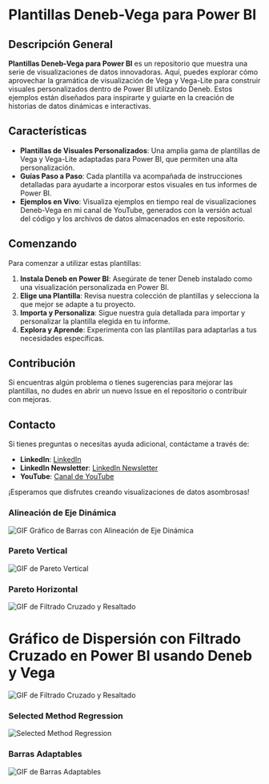 # Plantillas Deneb-Vega para Power BI

## Descripción General

**Plantillas Deneb-Vega para Power BI** es un repositorio que muestra una serie de visualizaciones de datos innovadoras. Aquí, puedes explorar cómo aprovechar la gramática de visualización de Vega y Vega-Lite para construir visuales personalizados dentro de Power BI utilizando Deneb. Estos ejemplos están diseñados para inspirarte y guiarte en la creación de historias de datos dinámicas e interactivas.

## Características

- **Plantillas de Visuales Personalizados**: Una amplia gama de plantillas de Vega y Vega-Lite adaptadas para Power BI, que permiten una alta personalización.
- **Guías Paso a Paso**: Cada plantilla va acompañada de instrucciones detalladas para ayudarte a incorporar estos visuales en tus informes de Power BI.
- **Ejemplos en Vivo**: Visualiza ejemplos en tiempo real de visualizaciones Deneb-Vega en mi canal de YouTube, generados con la versión actual del código y los archivos de datos almacenados en este repositorio.

## Comenzando

Para comenzar a utilizar estas plantillas:

1. **Instala Deneb en Power BI**: Asegúrate de tener Deneb instalado como una visualización personalizada en Power BI.
2. **Elige una Plantilla**: Revisa nuestra colección de plantillas y selecciona la que mejor se adapte a tu proyecto.
3. **Importa y Personaliza**: Sigue nuestra guía detallada para importar y personalizar la plantilla elegida en tu informe.
4. **Explora y Aprende**: Experimenta con las plantillas para adaptarlas a tus necesidades específicas.

## Contribución

Si encuentras algún problema o tienes sugerencias para mejorar las plantillas, no dudes en abrir un nuevo Issue en el repositorio o contribuir con mejoras.

## Contacto

Si tienes preguntas o necesitas ayuda adicional, contáctame a través de:

- **LinkedIn**: [LinkedIn](https://www.linkedin.com/in/cristobal-salcedo)
- **LinkedIn Newsletter**: [LinkedIn Newsletter](https://www.linkedin.com/build-relation/newsletter)
- **YouTube**: [Canal de YouTube](https://www.youtube.com/@PowerBI-Deneb-CS)


¡Esperamos que disfrutes creando visualizaciones de datos asombrosas!


### Alineación de Eje Dinámica

![GIF Gráfico de Barras con Alineación de Eje Dinámica](https://github.com/cristobalsalcedo90/PowerBI-Deneb/blob/087e5b69d98616aaf1e389883461fa2a4f1ec3fa/Barras_Eje_Din%C3%A1mico/Files/Alineaci%C3%B3n_Din%C3%A1mica_del_Eje.gif)


### Pareto Vertical

![GIF de Pareto Vertical](https://github.com/cristobalsalcedo90/PowerBI-Deneb/blob/93733fe256c6d2f7f75be6f4b5b7b84d21389db2/Pareto_Verticales/Files/Pareto_Vertical_PowerBI_Deneb_VegaLite_P2.gif)

### Pareto Horizontal

![GIF de Filtrado Cruzado y Resaltado](https://github.com/cristobalsalcedo90/PowerBI-Deneb/blob/087e5b69d98616aaf1e389883461fa2a4f1ec3fa/Diagramas_Pareto/FIles/Pareto_Dinamico_Deneb_VegaLite_P2.gif)

# Gráfico de Dispersión con Filtrado Cruzado en Power BI usando Deneb y Vega

![GIF de Filtrado Cruzado y Resaltado](https://github.com/cristobalsalcedo90/PowerBI-Deneb/blob/57b0678961104a11282e45bba0c2a8580a2a6d44/Dispersi%C3%B3n_Etiquetados/Files/Dispersi%C3%B3n_Etiquetada.gif)

### Selected Method Regression

![Selected Method Regression](https://github.com/cristobalsalcedo90/PowerBI-Deneb/blob/068e5deccdbe4fc4af8ff6a86775b9ea47248cdd/Dispersi%C3%B3n_Regresi%C3%B3n/Files/ScatterPlot_Regression_SelectedMethod.gif)

### Barras Adaptables

![GIF de Barras Adaptables](https://github.com/cristobalsalcedo90/PowerBI-Deneb/blob/5548ce4488bdd82a1a208dee654d3da02334f4b4/Gr%C3%A1ficos_Barras_Adaptables/Barras_Adaptables_VegaLite.gif)

